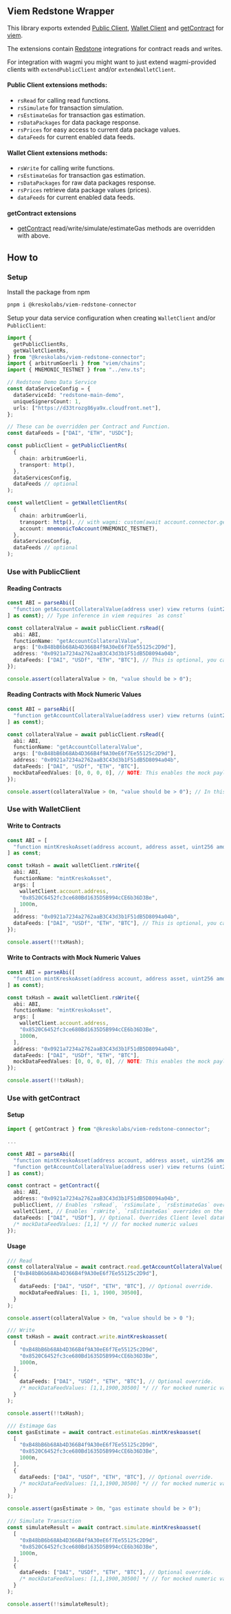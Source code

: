 ## Viem Redstone Wrapper

This library exports extended [Public Client](https://viem.sh/docs/clients/public.html), [Wallet Client](https://viem.sh/docs/clients/wallet.html) and [getContract](https://viem.sh/docs/contract/getContract.html) for [viem](https://viem.sh/docs/getting-started.html).

The extensions contain [Redstone](https://docs.redstone.finance/docs/smart-contract-devs/get-started/redstone-core) integrations for contract reads and writes.

For integration with wagmi you might want to just extend wagmi-provided clients with `extendPublicClient` and/or `extendWalletClient`.

#### Public Client extensions methods:

- `rsRead` for calling read functions.
- `rsSimulate` for transaction simulation.
- `rsEstimateGas` for transaction gas estimation.
- `rsDataPackages` for data package response.
- `rsPrices` for easy access to current data package values.
- `dataFeeds` for current enabled data feeds.

#### Wallet Client extensions methods:

- `rsWrite` for calling write functions.
- `rsEstimateGas` for transaction gas estimation.
- `rsDataPackages` for raw data packages response.
- `rsPrices` retrieve data package values (prices).
- `dataFeeds` for current enabled data feeds.

#### getContract extensions

- [getContract](https://viem.sh/docs/contract/getContract.html) read/write/simulate/estimateGas methods are overridden with above.

## How to

### Setup

Install the package from npm

```sh
pnpm i @kreskolabs/viem-redstone-connector
```

Setup your data service configuration when creating `WalletClient` and/or `PublicClient`:

```typescript
import {
  getPublicClientRs,
  getWalletClientRs,
} from "@kreskolabs/viem-redstone-connector";
import { arbitrumGoerli } from "viem/chains";
import { MNEMONIC_TESTNET } from "../env.ts";

// Redstone Demo Data Service
const dataServiceConfig = {
  dataServiceId: "redstone-main-demo",
  uniqueSignersCount: 1,
  urls: ["https://d33trozg86ya9x.cloudfront.net"],
};

// These can be overridden per Contract and Function.
const dataFeeds = ["DAI", "ETH", "USDC"];

const publicClient = getPublicClientRs(
  {
    chain: arbitrumGoerli,
    transport: http(),
  },
  dataServicesConfig,
  dataFeeds // optional
);

const walletClient = getWalletClientRs(
  {
    chain: arbitrumGoerli,
    transport: http(), // with wagmi: custom(await account.connector.getProvider())
    account: mnemonicToAccount(MNEMONIC_TESTNET),
  },
  dataServicesConfig,
  dataFeeds // optional
);
```

### Use with PublicClient

#### Reading Contracts

```typescript
const ABI = parseAbi([
  "function getAccountCollateralValue(address user) view returns (uint256)",
] as const); // Type inference in viem requires `as const`

const collateralValue = await publicClient.rsRead({
  abi: ABI,
  functionName: "getAccountCollateralValue",
  args: ["0xB48bB6b68Ab4D366B4f9A30eE6f7Ee55125c2D9d"],
  address: "0x0921a7234a2762aaB3C43d3b1F51dB5D8094a04b",
  dataFeeds: ["DAI", "USDf", "ETH", "BTC"], // This is optional, you can specify these on PublicClient level in setup
});

console.assert(collateralValue > 0n, "value should be > 0");
```

#### Reading Contracts with Mock Numeric Values

```typescript
const ABI = parseAbi([
  "function getAccountCollateralValue(address user) view returns (uint256)",
] as const);

const collateralValue = await publicClient.rsRead({
  abi: ABI,
  functionName: "getAccountCollateralValue",
  args: ["0xB48bB6b68Ab4D366B4f9A30eE6f7Ee55125c2D9d"],
  address: "0x0921a7234a2762aaB3C43d3b1F51dB5D8094a04b",
  dataFeeds: ["DAI", "USDf", "ETH", "BTC"],
  mockDataFeedValues: [0, 0, 0, 0], // NOTE: This enables the mock payload generation (instead of fetching from data service).
});

console.assert(collateralValue > 0n, "value should be > 0"); // In this example, the target contract still uses secondary oracle if Redstone price is 0.
```

### Use with WalletClient

#### Write to Contracts

```typescript
const ABI = [
  "function mintKreskoAsset(address account, address asset, uint256 amount)",
] as const;

const txHash = await walletClient.rsWrite({
  abi: ABI,
  functionName: "mintKreskoAsset",
  args: [
    walletClient.account.address,
    "0x8520C6452fc3ce680Bd1635D5B994cCE6b36D3Be",
    1000n,
  ],
  address: "0x0921a7234a2762aaB3C43d3b1F51dB5D8094a04b",
  dataFeeds: ["DAI", "USDf", "ETH", "BTC"], // This is optional, you can specify these on WalletClient level in setup
});

console.assert(!!txHash);
```

#### Write to Contracts with Mock Numeric Values

```typescript
const ABI = parseAbi([
  "function mintKreskoAsset(address account, address asset, uint256 amount)",
] as const);

const txHash = await walletClient.rsWrite({
  abi: ABI,
  functionName: "mintKreskoAsset",
  args: [
    walletClient.account.address,
    "0x8520C6452fc3ce680Bd1635D5B994cCE6b36D3Be",
    1000n,
  ],
  address: "0x0921a7234a2762aaB3C43d3b1F51dB5D8094a04b",
  dataFeeds: ["DAI", "USDf", "ETH", "BTC"],
  mockDataFeedValues: [0, 0, 0, 0], // NOTE: This enables the mock payload generation (instead of fetching from data service).
});

console.assert(!!txHash);
```

### Use with getContract

#### Setup

```typescript
import { getContract } from "@kreskolabs/viem-redstone-connector";

...

const ABI = parseAbi([
  "function mintKreskoAsset(address account, address asset, uint256 amount)",
  "function getAccountCollateralValue(address user) view returns (uint256)",
] as const);

const contract = getContract({
  abi: ABI,
  address: "0x0921a7234a2762aaB3C43d3b1F51dB5D8094a04b",
  publicClient, // Enables `rsRead`, `rsSimulate`, `rsEstimateGas` overrides on the contract.
  walletClient, // Enables `rsWrite`, `rsEstimateGas` overrides on the contract.
  dataFeeds: ["DAI", "USDf"], // Optional. Overrides Client level dataFeeds set.
  /* mockDataFeedValues: [1,1] */ // for mocked numeric values
});
```

#### Usage

```typescript
/// Read
const collateralValue = await contract.read.getAccountCollateralValue(
  ["0xB48bB6b68Ab4D366B4f9A30eE6f7Ee55125c2D9d"],
  {
    dataFeeds: ["DAI", "USDf", "ETH", "BTC"], // Optional override.
    mockDataFeedValues: [1, 1, 1900, 30500],
  }
);

console.assert(collateralValue > 0n, "value should be > 0 ");

/// Write
const txHash = await contract.write.mintKreskoasset(
  [
    "0xB48bB6b68Ab4D366B4f9A30eE6f7Ee55125c2D9d",
    "0x8520C6452fc3ce680Bd1635D5B994cCE6b36D3Be",
    1000n,
  ],
  {
    dataFeeds: ["DAI", "USDf", "ETH", "BTC"], // Optional override.
    /* mockDataFeedValues: [1,1,1900,30500] */ // for mocked numeric values
  }
);

console.assert(!!txHash);

/// Estimage Gas
const gasEstimate = await contract.estimateGas.mintKreskoasset(
  [
    "0xB48bB6b68Ab4D366B4f9A30eE6f7Ee55125c2D9d",
    "0x8520C6452fc3ce680Bd1635D5B994cCE6b36D3Be",
    1000n,
  ],
  {
    dataFeeds: ["DAI", "USDf", "ETH", "BTC"], // Optional override.
    /* mockDataFeedValues: [1,1,1900,30500] */ // for mocked numeric values
  }
);

console.assert(gasEstimate > 0n, "gas estimate should be > 0");

/// Simulate Transaction
const simulateResult = await contract.simulate.mintKreskoasset(
  [
    "0xB48bB6b68Ab4D366B4f9A30eE6f7Ee55125c2D9d",
    "0x8520C6452fc3ce680Bd1635D5B994cCE6b36D3Be",
    1000n,
  ],
  {
    dataFeeds: ["DAI", "USDf", "ETH", "BTC"], // Optional override.
    /* mockDataFeedValues: [1,1,1900,30500] */ // for mocked numeric values
  }
);

console.assert(!!simulateResult);
```

